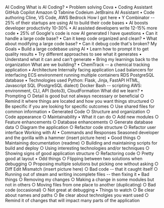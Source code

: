 AI Coding
    What is AI Coding?
    • Problem solving
        Cova
    • Coding Assistant
        GitHub Copilot
        Amazon Q
        Tabnine
        Codeium
        JetBrains AI Assistant
    • Code authoring
        Cline, VS Code, AWS Bedrock
How I got here
    • Y Combinator -- 25% of their startups are using AI to build their code bases
    • AI boosts developer productivity 10-30%
    • AI assisted developers write 12-15% more code
    • 25% of Google's code is now AI generated
I have questions
    • Can it handle a large code base?
    • Can it keep code organized and clean?
    • What about modifying a large code base?
    • Can it debug code that's broken?
My Goals
    • Build a large codebase using AI
    • Learn how to prompt it to get quality results
    • Try different approaches to see what it generates
    • Understand what it can and can't generate
    • Bring my learnings back to the organization
What are we building?
    • ChemTrack -- a chemical tracking application
    • Architecture
        Internally facing application
        Load balancers for interfacing
        ECS environment running multiple containers
        RDS PostgreSQL database
    • Technologies used
        Python: Flask, Jinja, FastAPI 
        HTML, Javascript
        SQL (PostgreSQL dialect)
        Docker
        Bash -- scripting
        AWS: environment, CLI, API (boto3), CloudFormation
What did we learn?
    • Prompting
        ○ Detail is good but not always necessary or beneficial
        ○ Remind it where things are located and how you want things structured
        ○ Be specific if you are looking for specific outcomes
        ○ Use shared files for common information
    • Generated Code
        ○ Structure and organization
        ○ Code appearance
        ○ Maintainability
    • What it can do
        ○ Add new modules
        ○ Feature enhancements
        ○ Database enhancements
        ○ Generate database data
        ○ Diagram the application
        ○ Refactor code structure
        ○ Refactor user interface
Working with AI
    • Commands and Responses
    Seasoned developer and the gorilla with a hammer
        (insert picture here)
    • Good things
        ○ Maintaining documentation (readme)
        ○ Building and maintaining scripts for build and deploy
        ○ Using interesting technologies and/or techniques
        ○ Showing signs of good application structure
        ○ Refactoring code
        ○ Pretty good at layout
    • Odd things
        ○ Flipping between two solutions when debugging
        ○ Proposing multiple solutions but picking one without asking
        ○ Diff Edit Mismatch
            (insert picture here)
        ○ Bad code -- that it caught itself
        ○ Running out of steam and writing incomplete files -- then fixing it
    • Bad things
        ○ Removing my changes
        ○ Making a change in some modules but not in others
        ○ Moving files from one place to another (duplicating)
        ○ Bad code (occasional)
        ○ Not great at debugging
    • Things to watch
        ○ Be clear about names and paths
        ○ Be clear about technolgies you want used
        ○ Remind it of changes that will impact many parts of the application
